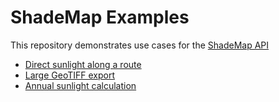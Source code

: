 # ShadeMap Examples

This repository demonstrates use cases for the [ShadeMap API](https://shademap.app/about)

- [Direct sunlight along a route](/docs/route.md)
- [Large GeoTIFF export](/docs/large-geotiff.md)
- [Annual sunlight calculation](/docs/annual-sunlight.md)